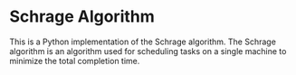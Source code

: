 # Schrage Algorithm

This is a Python implementation of the Schrage algorithm. The Schrage algorithm is an algorithm used for scheduling tasks on a single machine to minimize the total completion time.